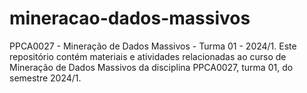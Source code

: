 # mineracao-dados-massivos
PPCA0027 - Mineração de Dados Massivos - Turma 01 - 2024/1. Este repositório contém materiais e atividades relacionadas ao curso de Mineração de Dados Massivos da disciplina PPCA0027, turma 01, do semestre 2024/1.
